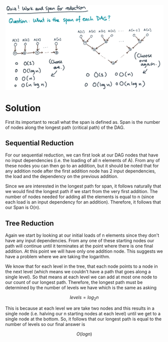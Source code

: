 ![](images/work-and-span-for-reduction.png)
# Solution
First its important to recall what the span is defined as. Span is the number of nodes along the longest path (critical path) of the DAG.

## Sequential Reduction
For our sequential reduction, we can first look at our DAG nodes that have no input dependencies (i.e. the loading of all n elements of A). From any of these nodes you can then go to an addition, but it should be noted that for any addition node after the first addition node has 2 input dependencies, the load and the dependency on the previous addition.

Since we are interested in the longest path for span, it follows naturally that we would find the longest path if we start from the very first addition. The number of nodes needed for adding all the elements is equal to n (since each load is an input dependency for an addition). Therefore, it follows that our Span is O(n).

## Tree Reduction
Again we start by looking at our initial loads of n elements since they don't have any input dependencies. From any one of these starting nodes our path will continue until it terminates at the point where there is one final addition. At this point we will have only one addition node. This suggests we have a problem where we are taking the logarithm.

We know that for each level in the tree, that each node points to a node in the next level (which means we couldn't have a path that goes along a single level). So that means at each level we can add at most one node to our count of our longest path. Therefore, the longest path must be determined by the number of levels we have which is the same as asking 

$$levels = log_2 n$$

This is because at each level we are take two nodes and this results in a single node (i.e. halving our n starting nodes at each level) until we get to a single node at the bottom. So, it follows that our longest path is equal to the number of levels so our final answer is 

$$O(log n)$$
